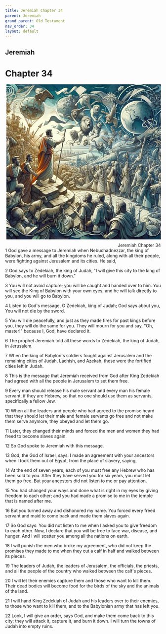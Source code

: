 ```yaml
---
title: Jeremiah Chapter 34
parent: Jeremiah
grand_parent: Old Testament
nav_order: 34
layout: default
---
```


## Jeremiah

# Chapter 34

<div style="clear: both; text-align: right;">
    <img src="/assets/Image/Jeremiah/500/34.jpg" alt="Jeremiah Chapter 34" class="chapter-image" style="max-width: 100%; height: auto; float: right; margin: 0 0 10px 10px; padding-left: 10%;">
    <figcaption style="font-size: 14px;">Jeremiah Chapter 34</figcaption>
</div>
1 God gave a message to Jeremiah when Nebuchadnezzar, the king of Babylon, his army, and all the kingdoms he ruled, along with all their people, were fighting against Jerusalem and its cities. He said,

2 God says to Zedekiah, the king of Judah, "I will give this city to the king of Babylon, and he will burn it down."

3 You will not avoid capture; you will be caught and handed over to him. You will see the King of Babylon with your own eyes, and he will talk directly to you, and you will go to Babylon.

4 Listen to God's message, O Zedekiah, king of Judah; God says about you, You will not die by the sword.

5 You will die peacefully, and just as they made fires for past kings before you, they will do the same for you. They will mourn for you and say, "Oh, master!" because I, God, have declared it.

6 The prophet Jeremiah told all these words to Zedekiah, the king of Judah, in Jerusalem.

7 When the king of Babylon's soldiers fought against Jerusalem and the remaining cities of Judah, Lachish, and Azekah, these were the fortified cities left in Judah.

8 This is the message that Jeremiah received from God after King Zedekiah had agreed with all the people in Jerusalem to set them free.

9 Every man should release his male servant and every man his female servant, if they are Hebrew, so that no one should use them as servants, specifically a fellow Jew.

10 When all the leaders and people who had agreed to the promise heard that they should let their male and female servants go free and not make them serve anymore, they obeyed and let them go.

11 Later, they changed their minds and forced the men and women they had freed to become slaves again.

12 So God spoke to Jeremiah with this message.

13 God, the God of Israel, says: I made an agreement with your ancestors when I took them out of Egypt, from the place of slavery, saying,

14 At the end of seven years, each of you must free any Hebrew who has been sold to you. After they have served you for six years, you must let them go free. But your ancestors did not listen to me or pay attention.

15 You had changed your ways and done what is right in my eyes by giving freedom to each other; and you had made a promise to me in the temple that is named after me.

16 But you turned away and dishonored my name. You forced every freed servant and maid to come back and made them slaves again.

17 So God says: You did not listen to me when I asked you to give freedom to each other. Now, I declare that you will be free to face war, disease, and hunger. And I will scatter you among all the nations on earth.

18 I will punish the men who broke my agreement, who did not keep the promises they made to me when they cut a calf in half and walked between its pieces.

19 The leaders of Judah, the leaders of Jerusalem, the officials, the priests, and all the people of the country who walked between the calf's pieces.

20 I will let their enemies capture them and those who want to kill them. Their dead bodies will become food for the birds of the sky and the animals of the land.

21 I will hand King Zedekiah of Judah and his leaders over to their enemies, to those who want to kill them, and to the Babylonian army that has left you.

22 Look, I will give an order, says God, and make them come back to this city; they will attack it, capture it, and burn it down. I will turn the towns of Judah into empty ruins.


